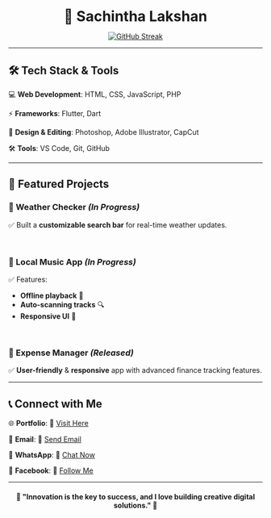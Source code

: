 <h1 align="center" style="margin-bottom: 0;">🚀 Sachintha Lakshan</h1>

<p align="center">
  <a href="https://git.io/streak-stats">
    <img src="https://streak-stats.demolab.com?user=sachicodex&theme=highcontrast&card_width=550" alt="GitHub Streak" />
  </a>
</p>

---

## 🛠️ Tech Stack & Tools  

💻 **Web Development**: HTML, CSS, JavaScript, PHP  

⚡ **Frameworks**: Flutter, Dart  

🎨 **Design & Editing**: Photoshop, Adobe Illustrator, CapCut  

🛠 **Tools**: VS Code, Git, GitHub  

---

## 🌟 Featured Projects  

### 🔹 Weather Checker *(In Progress)*  
✅ Built a **customizable search bar** for real-time weather updates.  

<br>

### 🔹 Local Music App *(In Progress)*  
✅ Features:  
- **Offline playback** 🎵  
- **Auto-scanning tracks** 🔍  
- **Responsive UI** 📱  

<br>

### 🔹 Expense Manager *(Released)*  
✅ **User-friendly** & **responsive** app with advanced finance tracking features.  

---

## 📞 Connect with Me  

🌐 **Portfolio**: 🔴 [Visit Here](https://yourportfolio.com)  

📩 **Email**: 🔴 [Send Email](mailto:your@email.com)  

📱 **WhatsApp**: 🔴 [Chat Now](https://sync.short.gy/whatsapp)  

📘 **Facebook**: 🔴 [Follow Me](https://sync.short.gy/facebook)  

---

<h4 align="center">🚀 "Innovation is the key to success, and I love building creative digital solutions." 🚀</h4>
